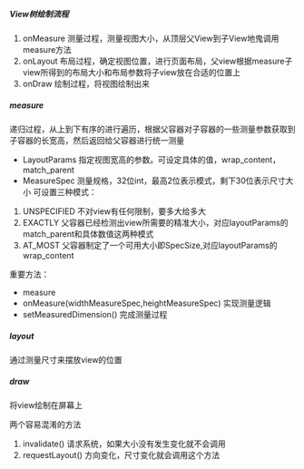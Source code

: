 ##### View树绘制流程
1. onMeasure
测量过程，测量视图大小，从顶层父View到子View地鬼调用measure方法
2. onLayout
布局过程，确定视图位置，进行页面布局，父view根据measure子view所得到的布局大小和布局参数将子view放在合适的位置上
3. onDraw 
绘制过程，将视图绘制出来


##### measure
递归过程，从上到下有序的进行遍历，根据父容器对子容器的一些测量参数获取到子容器的长宽高，然后返回给父容器进行统一测量
- LayoutParams
指定视图宽高的参数。可设定具体的值，wrap_content，match_parent
- MeasureSpec
测量规格，32位int，最高2位表示模式，剩下30位表示尺寸大小
可设置三种模式：
1. UNSPECIFIED
不对view有任何限制，要多大给多大
2. EXACTLY
父容器已经检测出view所需要的精准大小，对应layoutParams的match_parent和具体数值这两种模式
3. AT_MOST
父容器制定了一个可用大小即SpecSize,对应layoutParams的wrap_content

重要方法：
- measure
- onMeasure(widthMeasureSpec,heightMeasureSpec)
实现测量逻辑 
- setMeasuredDimension()
完成测量过程

##### layout
通过测量尺寸来摆放view的位置

##### draw
将view绘制在屏幕上

两个容易混淆的方法
1. invalidate()
请求系统，如果大小没有发生变化就不会调用
2. requestLayout()
方向变化，尺寸变化就会调用这个方法